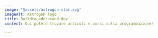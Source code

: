 ```yaml
---
image: "@assets/astrogon-star.svg"
imageAlt: Astrogon logo
title: Buildtounderstand.dev
content: Qui potete trovare articoli e corsi sulla programmazione!

---
```

